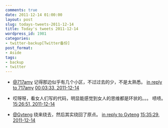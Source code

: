 ```yaml
---
comments: true
date: 2011-12-14 01:00:00
layout: post
slug: todays-tweets-2011-12-14
title: Today's tweets 2011-12-14
wordpress_id: 1981
categories:
- twitter-backup[Twitter备份]
post_format:
- Aside
tags:
- backup
- twitter
---
```





  * [@717amy](http://twitter.com/717amy) 记得那边似乎有几个小区，不过过去的少，不是太熟悉。 [in reply to 717amy](http://twitter.com/717amy/statuses/146618662718160896) [00:03:33, 2011-12-14](http://twitter.com/gfrog/statuses/146621288620896256)





  * 哎呀呀，看女人们写的代码，明显能感觉到女人的思维都是环状的。。。 啧啧。 [15:26:51, 2011-12-14](http://twitter.com/gfrog/statuses/146853643184902144)





  * [@Gyteng](http://twitter.com/Gyteng) 绕来绕去，然后其实绕回了原点。 [in reply to Gyteng](http://twitter.com/Gyteng/statuses/146853893500973056) [15:35:29, 2011-12-14](http://twitter.com/gfrog/statuses/146855816731967488)




